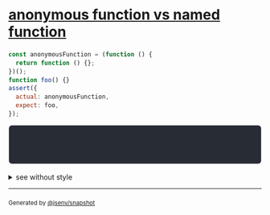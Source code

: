 # [anonymous function vs named function](../../function.test.js#L94)

```js
const anonymousFunction = (function () {
  return function () {};
})();
function foo() {}
assert({
  actual: anonymousFunction,
  expect: foo,
});
```

![img](throw.svg)

<details>
  <summary>see without style</summary>

```console
AssertionError: actual and expect are different

actual: function () { [source code] }
expect: function foo () { [source code] }
```

</details>

---
<sub>
  Generated by <a href="https://github.com/jsenv/core/tree/main/packages/independent/snapshot">@jsenv/snapshot</a>
</sub>